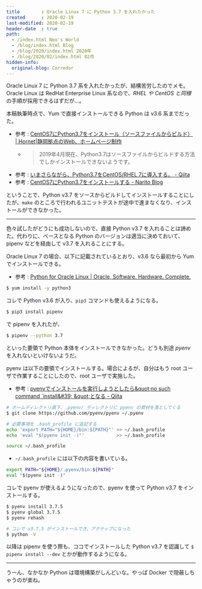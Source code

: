 ```yaml
---
title        : Oracle Linux 7 に Python 3.7 を入れたかった
created      : 2020-02-19
last-modified: 2020-02-19
header-date  : true
path:
  - /index.html Neo's World
  - /blog/index.html Blog
  - /blog/2020/index.html 2020年
  - /blog/2020/02/index.html 02月
hidden-info:
  original-blog: Corredor
---
```


Oracle Linux 7 に Python 3.7 系を入れたかったが、結構苦労したのでメモ。Oracle Linux は RedHat Enterprise Linux 系なので、*RHEL や CentOS と同様*の手順が採用できるはずだが…。

本稿執筆時点で、Yum で直接インストールできる Python は v3.6 系までだった。

- 参考 : [CentOS7にPython3.7をインストール（ソースファイルからビルド） | Hornet|静岡拠点のWeb、ホームページ制作](https://hombre-nuevo.com/python/python0068/)
  - > 2019年4月現在、Python3.7はソースファイルからビルドする方法でしかインストールできないようです。
- 参考 : [いまさらながら、Python3.7をCentOS/RHEL 7に導入する。 - Qiita](https://qiita.com/Sakieda/items/07e060b25420d642159d)
- 参考 : [CentOS7にPython3.7をインストールする - Narito Blog](https://narito.ninja/blog/detail/20/)

ということで、Python v3.7 をソースからビルドしてインストールすることにしたが、`make` のところで行われるユニットテストが途中で進まなくなり、インストールができなかった。

-----

色々試したがどうにも成功しないので、直接 Python v3.7 を入れることは諦めた。代わりに、ベースとなる Python のバージョンは適当に決めておいて、pipenv などを経由して v3.7 を入れることにする。

Oracle Linux 7 の場合、以下に記載されているとおり、v3.6 なら最初から Yum でインストールできる。

- 参考 : [Python for Oracle Linux | Oracle, Software. Hardware. Complete.](https://yum.oracle.com/oracle-linux-python.html#InstallPython3FromLatest)

```bash
$ yum install -y python3
```

コレで Python v3.6 が入り、`pip3` コマンドも使えるようになる。

```bash
$ pip3 install pipenv
```

で pipenv を入れたが、

```bash
$ pipenv --python 3.7
```

といった要領で Python 本体をインストールできなかった。どうも別途 *pyenv* を入れないといけないようだ。

pyenv は以下の要領でインストールする。場合によるが、自分はもう root ユーザで作業することにしたので、root ユーザで実施した。

- 参考 : [pyenvでインストールを実行しようとしたら\&quot;no such command \`install\&#39; \&quot;となる - Qiita](https://qiita.com/Soh1121/items/68f231d759a76de8c471)

```bash
# ホームディレクトリ直下、.pyenv/ ディレクトリに pyenv の資材を落としてくる
$ git clone https://github.com/pyenv/pyenv ~/.pyenv

# 必要事項を .bash_profile に追記する
echo 'export PATH="${HOME}/bin:${PATH}"' >> ~/.bash_profile
echo 'eval "$(pyenv init -)"'            >> ~/.bash_profile

source ~/.bash_profile
```

- `~/.bash_profile` には以下の内容を書いている。

```bash
export PATH="${HOME}/.pyenv/bin:${PATH}"
eval "$(pyenv init -)"
```

コレで pyenv が使えるようになったので、pyenv を使って Python v3.7 をインストールする。

```bash
$ pyenv install 3.7.5
$ pyenv global 3.7.5
$ pyenv rehash

# コレで v3.7.5 がインストールでき、アクティブになった
$ python -V
```

以降は pipenv を使う際も、ココでインストールした Python v3.7 を認識して `$ pipenv install --dev` とかが動作するようになる。

-----

うーん、なかなか Python は環境構築がしんどいな。やっぱ Docker で隠蔽しちゃうのが楽ね。
